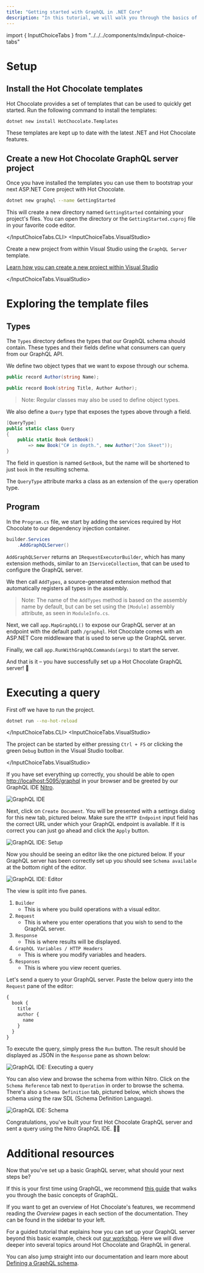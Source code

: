 ```yaml
---
title: "Getting started with GraphQL in .NET Core"
description: "In this tutorial, we will walk you through the basics of creating a GraphQL server with Hot Chocolate."
---
```


import { InputChoiceTabs } from "../../../components/mdx/input-choice-tabs"

# Setup

## Install the Hot Chocolate templates

Hot Chocolate provides a set of templates that can be used to quickly get started. Run the following command to install the templates:

```bash
dotnet new install HotChocolate.Templates
```

These templates are kept up to date with the latest .NET and Hot Chocolate features.

## Create a new Hot Chocolate GraphQL server project

Once you have installed the templates you can use them to bootstrap your next ASP.NET Core project with Hot Chocolate.

<InputChoiceTabs>
<InputChoiceTabs.CLI>

```bash
dotnet new graphql --name GettingStarted
```

This will create a new directory named `GettingStarted` containing your project's files. You can open the directory or the `GettingStarted.csproj` file in your favorite code editor.

</InputChoiceTabs.CLI>
<InputChoiceTabs.VisualStudio>

Create a new project from within Visual Studio using the `GraphQL Server` template.

[Learn how you can create a new project within Visual Studio](https://docs.microsoft.com/visualstudio/ide/create-new-project)

</InputChoiceTabs.VisualStudio>
</InputChoiceTabs>

# Exploring the template files

## Types

The `Types` directory defines the types that our GraphQL schema should contain. These types and their fields define what consumers can query from our GraphQL API.

We define two object types that we want to expose through our schema.

```csharp
public record Author(string Name);
```

```csharp
public record Book(string Title, Author Author);
```

> Note: Regular classes may also be used to define object types.

We also define a `Query` type that exposes the types above through a field.

```csharp
[QueryType]
public static class Query
{
    public static Book GetBook()
        => new Book("C# in depth.", new Author("Jon Skeet"));
}
```

The field in question is named `GetBook`, but the name will be shortened to just `book` in the resulting schema.

The `QueryType` attribute marks a class as an extension of the `query` operation type.

## Program

In the `Program.cs` file, we start by adding the services required by Hot Chocolate to our dependency injection container.

```csharp
builder.Services
    .AddGraphQLServer()
```

`AddGraphQLServer` returns an `IRequestExecutorBuilder`, which has many extension methods, similar to an `IServiceCollection`, that can be used to configure the GraphQL server.

We then call `AddTypes`, a source-generated extension method that automatically registers all types in the assembly.

> Note: The name of the `AddTypes` method is based on the assembly name by default, but can be set using the `[Module]` assembly attribute, as seen in `ModuleInfo.cs`.

Next, we call `app.MapGraphQL()` to expose our GraphQL server at an endpoint with the default path `/graphql`. Hot Chocolate comes with an ASP.NET Core middleware that is used to serve up the GraphQL server.

Finally, we call `app.RunWithGraphQLCommands(args)` to start the server.

And that is it – you have successfully set up a Hot Chocolate GraphQL server! 🚀

# Executing a query

First off we have to run the project.

<InputChoiceTabs>
<InputChoiceTabs.CLI>

```bash
dotnet run --no-hot-reload
```

</InputChoiceTabs.CLI>
<InputChoiceTabs.VisualStudio>

The project can be started by either pressing `Ctrl + F5` or clicking the green `Debug` button in the Visual Studio toolbar.

</InputChoiceTabs.VisualStudio>
</InputChoiceTabs>

If you have set everything up correctly, you should be able to open <a href="http://localhost:5095/graphql" target="_blank" rel="noopener noreferrer">http://localhost:5095/graphql</a> in your browser and be greeted by our GraphQL IDE [Nitro](/products/nitro).

![GraphQL IDE](../../../images/getting-started-nitro.webp)

Next, click on `Create Document`. You will be presented with a settings dialog for this new tab, pictured below. Make sure the `HTTP Endpoint` input field has the correct URL under which your GraphQL endpoint is available. If it is correct you can just go ahead and click the `Apply` button.

![GraphQL IDE: Setup](../../../images/getting-started-nitro-setup.webp)

Now you should be seeing an editor like the one pictured below. If your GraphQL server has been correctly set up you should see `Schema available` at the bottom right of the editor.

![GraphQL IDE: Editor](../../../images/getting-started-nitro-editor.webp)

The view is split into five panes.

1. `Builder`
    - This is where you build operations with a visual editor.
1. `Request`
    - This is where you enter operations that you wish to send to the GraphQL server.
1. `Response`
    - This is where results will be displayed.
1. `GraphQL Variables / HTTP Headers`
    - This is where you modify variables and headers.
1. `Responses`
    - This is where you view recent queries.

Let's send a query to your GraphQL server. Paste the below query into the `Request` pane of the editor:

```graphql
{
  book {
    title
    author {
      name
    }
  }
}
```

To execute the query, simply press the `Run` button. The result should be displayed as JSON in the `Response` pane as shown below:

![GraphQL IDE: Executing a query](../../../images/getting-started-nitro-query.webp)

You can also view and browse the schema from within Nitro. Click on the `Schema Reference` tab next to `Operation` in order to browse the schema. There's also a `Schema Definition` tab, pictured below, which shows the schema using the raw SDL (Schema Definition Language).

![GraphQL IDE: Schema](../../../images/getting-started-nitro-schema.webp)

Congratulations, you've built your first Hot Chocolate GraphQL server and sent a query using the Nitro GraphQL IDE. 🎉🚀

# Additional resources

Now that you've set up a basic GraphQL server, what should your next steps be?

If this is your first time using GraphQL, we recommend [this guide](https://graphql.org/learn/) that walks you through the basic concepts of GraphQL.

If you want to get an overview of Hot Chocolate's features, we recommend reading the _Overview_ pages in each section of the documentation. They can be found in the sidebar to your left.

For a guided tutorial that explains how you can set up your GraphQL server beyond this basic example, check out [our workshop](https://github.com/ChilliCream/graphql-workshop). Here we will dive deeper into several topics around Hot Chocolate and GraphQL in general.

You can also jump straight into our documentation and learn more about [Defining a GraphQL schema](/docs/hotchocolate/v14/defining-a-schema).
